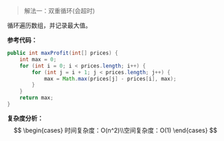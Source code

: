 > 解法一：双重循环(会超时)

循环遍历数组，并记录最大值。

**参考代码：**

```java
public int maxProfit(int[] prices) {
    int max = 0;
    for (int i = 0; i < prices.length; i++) {
        for (int j = i + 1; j < prices.length; j++) {
            max = Math.max(prices[j] - prices[i], max);
        }
    }
    return max;
}
```

**复杂度分析：**
$$
\begin{cases} 时间复杂度：O(n^2)\\空间复杂度：O(1) \end{cases}
$$
